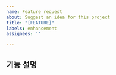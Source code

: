 ```yaml
---
name: Feature request
about: Suggest an idea for this project
title: "[FEATURE]"
labels: enhancement
assignees: ''

---
```


**기능 설명**
-
